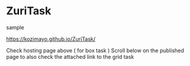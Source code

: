 # ZuriTask
sample 

https://kozimayo.github.io/ZuriTask/


Check hosting page above ( for box task )
Scroll below on the published page to also check the attached link to the grid task
